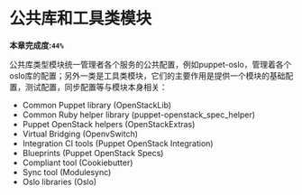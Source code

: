 # 公共库和工具类模块

**本章完成度:`44%`**

公共库类型模块统一管理者各个服务的公共配置，例如puppet-oslo，管理着各个oslo库的配置；另外一类是工具类模块，它们的主要作用是提供一个模块的基础配置，测试配置，同步配置等与模块本身相关：

* Common Puppet library (OpenStackLib)
* Common Ruby helper library (puppet-openstack_spec_helper)
* Puppet OpenStack helpers (OpenStackExtras)
* Virtual Bridging (OpenvSwitch)
* Integration CI tools (Puppet OpenStack Integration)
* Blueprints (Puppet OpenStack Specs)
* Compliant tool (Cookiebutter)
* Sync tool (Modulesync)
* Oslo libraries (Oslo)

